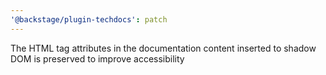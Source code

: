 ```yaml
---
'@backstage/plugin-techdocs': patch
---
```


The HTML tag attributes in the documentation content inserted to shadow DOM is preserved to improve accessibility
